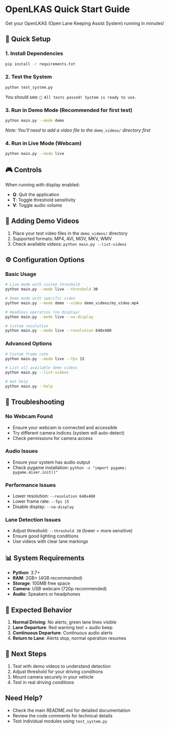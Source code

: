 # OpenLKAS Quick Start Guide

Get your OpenLKAS (Open Lane Keeping Assist System) running in minutes!

## 🚀 Quick Setup

### 1. Install Dependencies
```bash
pip install -r requirements.txt
```

### 2. Test the System
```bash
python test_system.py
```
You should see: `🎉 All tests passed! System is ready to use.`

### 3. Run in Demo Mode (Recommended for first test)
```bash
python main.py --mode demo
```
*Note: You'll need to add a video file to the `demo_videos/` directory first*

### 4. Run in Live Mode (Webcam)
```bash
python main.py --mode live
```

## 🎮 Controls

When running with display enabled:
- **Q**: Quit the application
- **T**: Toggle threshold sensitivity
- **V**: Toggle audio volume

## 📁 Adding Demo Videos

1. Place your test video files in the `demo_videos/` directory
2. Supported formats: MP4, AVI, MOV, MKV, WMV
3. Check available videos: `python main.py --list-videos`

## ⚙️ Configuration Options

### Basic Usage
```bash
# Live mode with custom threshold
python main.py --mode live --threshold 30

# Demo mode with specific video
python main.py --mode demo --video demo_videos/my_video.mp4

# Headless operation (no display)
python main.py --mode live --no-display

# Custom resolution
python main.py --mode live --resolution 640x480
```

### Advanced Options
```bash
# Custom frame rate
python main.py --mode live --fps 15

# List all available demo videos
python main.py --list-videos

# Get help
python main.py --help
```

## 🔧 Troubleshooting

### No Webcam Found
- Ensure your webcam is connected and accessible
- Try different camera indices (system will auto-detect)
- Check permissions for camera access

### Audio Issues
- Ensure your system has audio output
- Check pygame installation: `python -c "import pygame; pygame.mixer.init()"`

### Performance Issues
- Lower resolution: `--resolution 640x480`
- Lower frame rate: `--fps 15`
- Disable display: `--no-display`

### Lane Detection Issues
- Adjust threshold: `--threshold 30` (lower = more sensitive)
- Ensure good lighting conditions
- Use videos with clear lane markings

## 📊 System Requirements

- **Python**: 3.7+
- **RAM**: 2GB+ (4GB recommended)
- **Storage**: 100MB free space
- **Camera**: USB webcam (720p recommended)
- **Audio**: Speakers or headphones

## 🎯 Expected Behavior

1. **Normal Driving**: No alerts, green lane lines visible
2. **Lane Departure**: Red warning text + audio beep
3. **Continuous Departure**: Continuous audio alerts
4. **Return to Lane**: Alerts stop, normal operation resumes

## 📝 Next Steps

1. Test with demo videos to understand detection
2. Adjust threshold for your driving conditions
3. Mount camera securely in your vehicle
4. Test in real driving conditions

## Need Help?

- Check the main README.md for detailed documentation
- Review the code comments for technical details
- Test individual modules using `test_system.py` 
